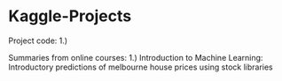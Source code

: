 # Kaggle-Projects

Project code:
1.)

Summaries from online courses:
1.) Introduction to Machine Learning: Introductory predictions of melbourne house prices using stock libraries 


